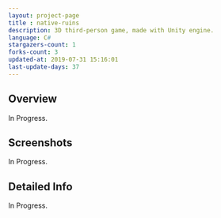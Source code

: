 ```yaml
---
layout: project-page
title : native-ruins
description: 3D third-person game, made with Unity engine.
language: C#
stargazers-count: 1
forks-count: 3
updated-at: 2019-07-31 15:16:01
last-update-days: 37
---
```

<!---
Gregoire Boiron <gregoire.boiron@gmail.com>
Copyright (c) 2018 Gregoire Boiron  All Rights Reserved.
--->

Overview
--------------------
In Progress.

Screenshots
--------------------
In Progress.

Detailed Info
--------------------
In Progress.

